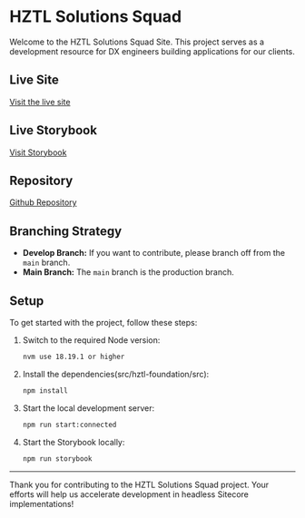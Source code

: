 # HZTL Solutions Squad

Welcome to the HZTL Solutions Squad Site. This project serves as a development resource for DX engineers building applications for our clients.

## Live Site
[Visit the live site](https://hztl-foundation-site-alpha.vercel.app/)

## Live Storybook
[Visit Storybook](https://xmc-hztl-foundation-storybook.vercel.app)

## Repository
[Github Repository](https://github.com/horizontalintegration/xmc-hztl-foundation-2024-q1)

## Branching Strategy
- **Develop Branch:** If you want to contribute, please branch off from the `main` branch.
- **Main Branch:** The `main` branch is the production branch.

## Setup
To get started with the project, follow these steps:

1. Switch to the required Node version:
    ```bash
    nvm use 18.19.1 or higher
    ```

2. Install the dependencies(src/hztl-foundation/src):
    ```bash
    npm install
    ```

3. Start the local development server:
    ```bash
    npm run start:connected
    ```

4. Start the Storybook locally:
    ```bash
    npm run storybook
    ```

---

Thank you for contributing to the HZTL Solutions Squad project. Your efforts will help us accelerate development in headless Sitecore implementations!
